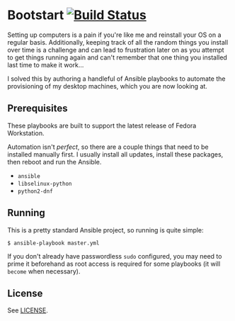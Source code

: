 # Bootstart [![Build Status](https://ci.blackieops.com/buildStatus/icon?job=bootstart-syntax-check)](https://ci.blackieops.com/job/bootstart-syntax-check)

Setting up computers is a pain if you're like me and reinstall your OS on a
regular basis. Additionally, keeping track of all the random things you install
over time is a challenge and can lead to frustration later on as you attempt to
get things running again and can't remember that one thing you installed last
time to make it work...

I solved this by authoring a handleful of Ansible playbooks to automate the
provisioning of my desktop machines, which you are now looking at.

## Prerequisites

These playbooks are built to support the latest release of Fedora Workstation.

Automation isn't _perfect_, so there are a couple things that need to be
installed manually first. I usually install all updates, install these packages,
then reboot and run the Ansible.

- `ansible`
- `libselinux-python`
- `python2-dnf`

## Running

This is a pretty standard Ansible project, so running is quite simple:

```
$ ansible-playbook master.yml
```

If you don't already have passwordless `sudo` configured, you may need to prime
it beforehand as root access is required for some playbooks (it will `become`
when necessary).

## License

See [LICENSE](./LICENSE).
